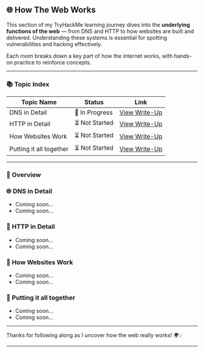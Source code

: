 ## 🌐 How The Web Works

This section of my TryHackMe learning journey dives into the **underlying functions of the web** — from DNS and HTTP to how websites are built and delivered. Understanding these systems is essential for spotting vulnerabilities and hacking effectively.

Each room breaks down a key part of how the internet works, with hands-on practice to reinforce concepts.

---

### 📚 Topic Index

| Topic Name            | Status         | Link                                                                 |
|-------------------------|----------------|----------------------------------------------------------------------|
| DNS in Detail           | 🔄 In Progress  | [View Write-Up](https://github.com/MQKGitHub/DNS-in-Detail)           |
| HTTP in Detail          | ⏳ Not Started  | [View Write-Up](https://github.com/MQKGitHub/HTTP-in-Detail)          |
| How Websites Work       | ⏳ Not Started  | [View Write-Up](https://github.com/MQKGitHub/How-Websites-Work)       |
| Putting it all together | ⏳ Not Started  | [View Write-Up](https://github.com/MQKGitHub/Putting-it-all-Together) |

---

### 🧠 Overview

### 🌐 DNS in Detail  
- Coming soon...
- Coming soon...

### 🔗 HTTP in Detail  
- Coming soon...
- Coming soon...

### 🧱 How Websites Work  
- Coming soon...
- Coming soon...

### 🔄 Putting it all together  
- Coming soon...
- Coming soon...

---

Thanks for following along as I uncover how the web really works! 🌍💡

---

